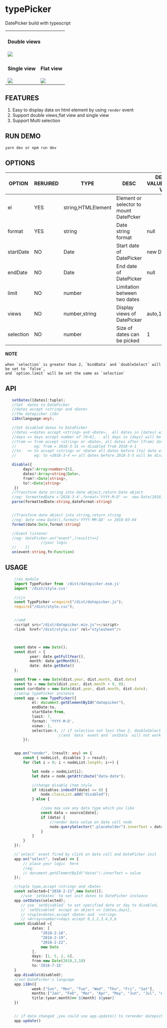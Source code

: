 # typePicker

DatePicker build with typescript

<table>
    <tr>
    <td colspan="2">
            <h4>Double views</h4>
            <img src="assets/double.png">
        </td>
    </tr>
    <tr>
        <td valign="top">
            <h4>Single view</h4>
            <img src="assets/single.png">
        </td>
        <td>
            <h4>Flat view</h4>
            <img src="assets/auto.png">
        </td>
    </tr>
    
</table>

## FEATURES

1.  Easy to display data on html element by using `render` event
2.  Support double views,flat view and single view
3.  Support Multi selection

## RUN DEMO

    yarn dev or npm run dev

## OPTIONS

| OPTION    | RERUIRED | TYPE               | DESC                                    | DEFAULT VALUE/Possible Value |
| --------- | -------- | ------------------ | ----------------------------------------| ------------- |
| el        | YES      | string,HTMLElement | Element or selector to mount DatePcker  |               |
| format    | YES      | string             | Date string format                      | null          |
| startDate | NO       | Date               | Start date of DatePicker                | new Date      |
| endDate   | NO       | Date               | End date of DatePicker                  | null          |
| limit     | NO       | number             | Limitation between two dates            |               |
| views     | NO       | number,string      | Display views of DatePicker             | auto,1,2      |
| selection | NO       | number             | Size of dates can be picked             | 1             |

#### NOTE

    when `selection` is greater than 2, `bindData` and `doubleSelect` will be set to `false`,
    and `option.limit` will be set the same as `selection`

## API

```typescript
   setDates([dates]:tuple);
   //Set  dates to DatePicker
   //dates accept <string> and <Date>
   //the datepicker i18n
   i18n(language:any);

   //Set disabled dates to DataPicker
   //dates =>dates accept <string> and <Date>,  all dates in [dates] will be disabled
   //days => days accept number of [0~6],   all days in [days] will be disabled
   //from => from accept <string> or <Date>, all dates after [from] date will be disabled,
   //        eg: from = 2018-3-31 => disabled from 2018-4-1
   //to   => to accept <string> or <Date> all dates before [to] date will be disabled,
   //        eg: to =2018-3-4 => all dates before 2018-3-5 will be disabled

   disable({
        days?:Array<number>[5],
        dates?:Array<string|Date>,
        from?:<Date|string>,
        to?:<Date|string>
    })
   //Transform date string into date object,return Date object
   //eg: formattedDate ='2018-3-4',format='YYYY-M-D" =>  new Date(2018,2,4)
   parse(formattedDate:string,dateFormat:string)


   //Transform date object into string,return string
   //eg: date =new Date(),format='YYYY-MM-DD' => 2018-03-04
   format(date:Date,format:string)

   //Event listener
   //eg: datePicker.on("event",(result)=>{
                //your logic
   //    })
   on(event:string,fn:Function)
```

## USAGE

```typescript
    //es module
    import TypePicker from '/dist/datepicker.esm.js'
    import '/dist/style.css'

    //cjs
    const TypePicker =require("/dist/datepicker.js");
    require("/dist/style.css");


    //umd
    <script src="/dist/datepicker.min.js"></script>
    <link  href="/dist/style.css" rel="stylesheet"/>



    const date = new Date();
    const dist = {
           year: date.getFullYear(),
           month: date.getMonth(),
           date: date.getDate()
    };

    const from = new Date(dist.year, dist.month, dist.date)
    const to = new Date(dist.year, dist.month + 9, 0);
    const currDate = new Date(dist.year, dist.month, dist.date);
    //setup typePicker instance
    const app = new TypePicker({
            el: document.getElementById("datepicker"),
            endDate:to,
            startDate:from,
            limit: 7,
            format: 'YYYY-M-D',
            views: 1,
            selection:4, // if selection not less than 2, doubleSelect will be disabled,
                        //and `data` event and `setData` will not work
        });


    app.on("render", (result: any) => {
        const { nodeList, disables } = result;
        for (let i = 0; i < nodeList.length; i++) {

            let node = nodeList[i];
            let date = node.getAttribute("data-date");

            //change disable item style
            if (disables.indexOf(date) >= 0) {
                node.classList.add("disabled");
            } else {

                //you may use any data type which you like
                const data = source[date];
                if (data) {
                    //render data value on date cell node
                    node.querySelector(".placeholder").innerText = data.value;
                }
            }
        }
    });

    //`select` event fired by click on date cell and DatePicker init
    app.on("select", (value) => {
        // place your logic  here
        //eg:
        // document.getElementById("dates").innerText = value
    });

    //tuple type,accept <string> and <Date>
    const selected=["2018-2-21",new Date()];
       //use `setDates` to set init dates to DatePicker instance
    app.setDates(selected);
       // use `setDisabled` to set specified date or day to disabled,
       // `setDisabled` accept an object => {dates,days},
       // <tuple>dates,accept <Date> and  <string>
       // <Array<number>>days accept 0,1,2,3,4,5,6
    const disabled ={
            dates: [
                "2018-2-18",
                "2018-2-19",
                "2018-2-22",
                new Date
            ],
            days: [1, 5, 2, 6],
            from:new Date(2018,2,10)
            to:'2018-7-15'
    }
    app.disable(disabled);
    //set DatePicker's language
    app.i18n({
            week:["Sun", "Mon", "Tue", "Wed", "Thu", "Fri", "Sat"],
            months:["Jan", "Feb", "Mar", "Apr", "May", "Jun", "Jul", "Aug", "Sep", "Oct", "Nov", "Dec"],
            title:(year,month)=>`${month} ${year}`
    })


    // if data changed ,you could use app.update() to rerender datepicker
    app.update()
```
